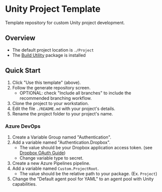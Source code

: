 # Unity Project Template

Template repository for custom Unity project development.

## Overview
-	The default project location is `./Project`
-	The [Build Utility](https://github.com/AndrewMJordan/build-utility) package is installed

## Quick Start
1. Click "Use this template" (above).
2. Follow the generate repository screen.
	- OPTIONAL: check "Include all branches" to include the recommended branching workflow.
3. Clone the project to your workstation.
4. Edit the file `./README.md` with your project's details.
8. Rename the project folder to your project's name.

### Azure DevOps
1. Create a Variable Group named "Authentication".
2. Add a variable named "Authentication.Dropbox".
	- The value should be your Dropbox application access token. (see [Dropbox OAuth Guide](https://www.dropbox.com/lp/developers/reference/oauth-guide))
	- Change variable type to secret.
3. Create a new Azure Pipelines pipeline.
4. Add a variable named `Custom.ProjectRoot`.
	- The value should be the relative path to your package. (Ex. `Project`)
5. Change the "Default agent pool for YAML" to an agent pool with Unity capabilities.